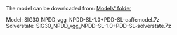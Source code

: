 The model can be downloaded from: [Models' folder](https://drive.google.com/open?id=1Amp9jJSu32tZ_DHe_ljziGzC-fE42Pfg)

Model: SIG30_NPDD_vgg_NPDD-SL-1.0+PDD-SL-caffemodel.7z<br>
Solverstate: SIG30_NPDD_vgg_NPDD-SL-1.0+PDD-SL-solverstate.7z
